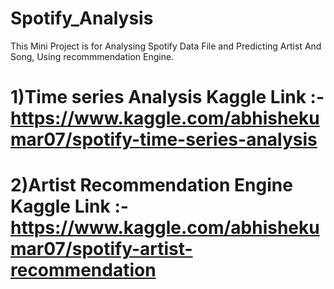 # Spotify_Analysis
This Mini Project is for Analysing Spotify Data File and Predicting Artist And Song, Using recommmendation Engine.

# 1)Time series Analysis Kaggle Link :-  https://www.kaggle.com/abhishekumar07/spotify-time-series-analysis
# 2)Artist Recommendation Engine Kaggle Link :- https://www.kaggle.com/abhishekumar07/spotify-artist-recommendation
